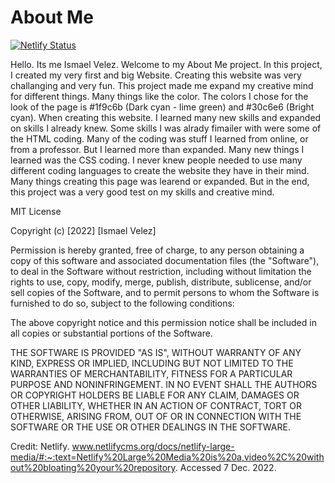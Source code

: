# About Me
[![Netlify Status](https://api.netlify.com/api/v1/badges/9dc8bcc8-16ac-4034-bec6-66da1c85f829/deploy-status)](https://app.netlify.com/sites/about-me-bup1270/deploys)

Hello. Its me Ismael Velez. Welcome to my About Me project. In this project, I created my very first and big Website. Creating this website was very challanging and very fun. This project made me expand my creative mind for different things. Many things like the color. The colors I chose for the look of the page is #1f9c6b (Dark cyan - lime green) and #30c6e6 (Bright cyan). When creating this website. I learned many new skills and expanded on skills I already knew. Some skills I was alrady fimailer with were some of the HTML coding. Many of the coding was stuff I learned from online, or from a professor. But I learned more than expanded. Many new things I learned was the CSS coding. I never knew people needed to use many different coding languages to create the website they have in their mind. Many things creating this page was learend or expanded. But in the end, this project was a very good test on my skills and creative mind.
















MIT License

Copyright (c) [2022] [Ismael Velez]

Permission is hereby granted, free of charge, to any person obtaining a copy
of this software and associated documentation files (the "Software"), to deal
in the Software without restriction, including without limitation the rights
to use, copy, modify, merge, publish, distribute, sublicense, and/or sell
copies of the Software, and to permit persons to whom the Software is
furnished to do so, subject to the following conditions:

The above copyright notice and this permission notice shall be included in all
copies or substantial portions of the Software.

THE SOFTWARE IS PROVIDED "AS IS", WITHOUT WARRANTY OF ANY KIND, EXPRESS OR
IMPLIED, INCLUDING BUT NOT LIMITED TO THE WARRANTIES OF MERCHANTABILITY,
FITNESS FOR A PARTICULAR PURPOSE AND NONINFRINGEMENT. IN NO EVENT SHALL THE
AUTHORS OR COPYRIGHT HOLDERS BE LIABLE FOR ANY CLAIM, DAMAGES OR OTHER
LIABILITY, WHETHER IN AN ACTION OF CONTRACT, TORT OR OTHERWISE, ARISING FROM,
OUT OF OR IN CONNECTION WITH THE SOFTWARE OR THE USE OR OTHER DEALINGS IN THE
SOFTWARE.





Credit:
Netlify. www.netlifycms.org/docs/netlify-large-media/#:~:text=Netlify%20Large%20Media%20is%20a,video%2C%20without%20bloating%20your%20repository. Accessed 7 Dec. 2022.
